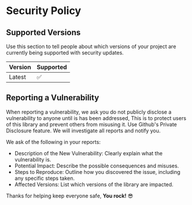 # Security Policy

## Supported Versions

Use this section to tell people about which versions of your project are
currently being supported with security updates.

| Version | Supported          |
| ------- | ------------------ |
| Latest  | :white_check_mark: |


## Reporting a Vulnerability

When reporting a vulnerability, we ask you do not publicly disclose a vulnerability to anyone until is has been addressed, This is to protect users of this library and prevent others from misusing it.
Use Github's Private Disclosure feature. We will investigate all reports and notify you. 

We ask of the following in your reports:
* Description of the New Vulnerability: Clearly explain what the vulnerability is.
* Potential Impact: Describe the possible consequences and misuses.
* Steps to Reproduce: Outline how you discovered the issue, including any specific steps taken.
* Affected Versions: List which versions of the library are impacted.

Thanks for helping keep everyone safe, **You rock!** 😎
